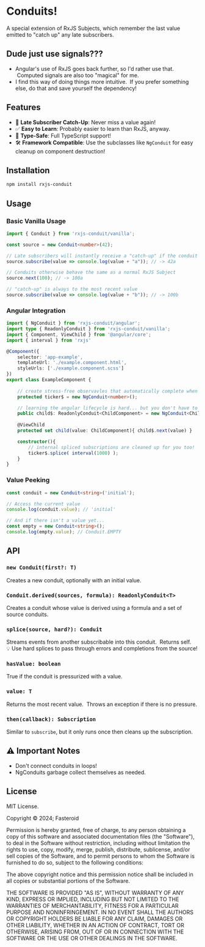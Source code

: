 # Conduits!

A special extension of RxJS Subjects, which remember the last value emitted to "catch up" any late subscribers.

## Dude just use signals???

- Angular's use of RxJS goes back further, so I'd rather use that. &nbsp;Computed signals are also too "magical" for me.
- I find this way of doing things more intuitive. &nbsp;If you prefer something else, do that and save yourself the dependency!

## Features

- 🔄 **Late Subscriber Catch-Up**: Never miss a value again!
- ✅ **Easy to Learn**: Probably easier to learn than RxJS, anyway.
- 🎯 **Type-Safe**: Full TypeScript support!
- 🛠 **Framework Compatible**: Use the subclasses like `NgConduit` for easy cleanup on component destruction!

## Installation

```bash
npm install rxjs-conduit
```

## Usage

### Basic Vanilla Usage
```ts
import { Conduit } from 'rxjs-conduit/vanilla';

const source = new Conduit<number>(42);

// Late subscribers will instantly receive a "catch-up" if the conduit has a value
source.subscribe(value => console.log(value + "a")); // -> 42a

// Conduits otherwise behave the same as a normal RxJS Subject
source.next(100); // -> 100a

// "catch-up" is always to the most recent value
source.subscribe(value => console.log(value + "b")); // -> 100b
```

### Angular Integration
```ts
import { NgConduit } from 'rxjs-conduit/angular';
import type { ReadonlyConduit } from 'rxjs-conduit/vanilla';
import { Component, ViewChild } from '@angular/core';
import { interval } from 'rxjs'

@Component({
    selector: 'app-example',
    templateUrl: './example.component.html',
    styleUrls: ['./example.component.scss']
})
export class ExampleComponent {
    
    // create stress-free observavles that automatically complete when the component is destroyed!
    protected ticker$ = new NgConduit<number>();

    // learning the angular lifecycle is hard... but you don't have to with conduits!
    public child$: ReadonlyConduit<ChildComponent> = new NgConduit<ChildComponent>();
    
    @ViewChild
    protected set child(value: ChildComponent){ child$.next(value) }

    constructor(){
        // internal spliced subscriptions are cleaned up for you too!
        ticker$.splice( interval(1000) );
    }
}
```

### Value Peeking
```typescript
const conduit = new Conduit<string>('initial');

// Access the current value
console.log(conduit.value); // 'initial'

// And if there isn't a value yet...
const empty = new Conduit<string>();
console.log(empty.value); // Conduit.EMPTY
```

## API

### `new Conduit(first?: T)`
Creates a new conduit, optionally with an initial value.

### `Conduit.derived(sources, formula): ReadonlyConduit<T>`
Creates a conduit whose value is derived using a formula and a set of source conduits.

### `splice(source, hard?): Conduit`
Streams events from another subscribable into this conduit. &nbsp;Returns self.  
💡 Use hard splices to pass through errors and completions from the source!

### `hasValue: boolean`
True if the conduit is pressurized with a value.

### `value: T`
Returns the most recent value. &nbsp;Throws an exception if there is no pressure.

### `then(callback): Subscription`
Similar to `subscribe`, but it only runs once then cleans up the subscription.

## ⚠️ Important Notes

- Don't connect conduits in loops!
- NgConduits garbage collect themselves as needed.

## License

MIT License.

Copyright © 2024; Fasteroid

Permission is hereby granted, free of charge, to any person obtaining a copy
of this software and associated documentation files (the "Software"), to deal
in the Software without restriction, including without limitation the rights
to use, copy, modify, merge, publish, distribute, sublicense, and/or sell
copies of the Software, and to permit persons to whom the Software is
furnished to do so, subject to the following conditions:

The above copyright notice and this permission notice shall be included in all
copies or substantial portions of the Software.

THE SOFTWARE IS PROVIDED "AS IS", WITHOUT WARRANTY OF ANY KIND, EXPRESS OR
IMPLIED, INCLUDING BUT NOT LIMITED TO THE WARRANTIES OF MERCHANTABILITY,
FITNESS FOR A PARTICULAR PURPOSE AND NONINFRINGEMENT. IN NO EVENT SHALL THE
AUTHORS OR COPYRIGHT HOLDERS BE LIABLE FOR ANY CLAIM, DAMAGES OR OTHER
LIABILITY, WHETHER IN AN ACTION OF CONTRACT, TORT OR OTHERWISE, ARISING FROM,
OUT OF OR IN CONNECTION WITH THE SOFTWARE OR THE USE OR OTHER DEALINGS IN THE
SOFTWARE.
